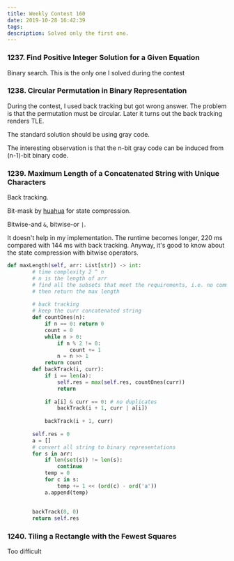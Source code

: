 ```yaml
---
title: Weekly Contest 160
date: 2019-10-28 16:42:39
tags:
description: Solved only the first one.
---
```


### 1237. Find Positive Integer Solution for a Given Equation 

Binary search. This is the only one I solved during the contest

###  1238. Circular Permutation in Binary Representation 

During the contest, I used back tracking but got wrong answer. The problem is that the permutation must be circular. Later it turns out the back tracking renders TLE.

The standard solution should be using gray code.

The interesting observation is that the n-bit gray code can be induced from (n-1)-bit  binary code.

###  1239. Maximum Length of a Concatenated String with Unique Characters 

Back tracking. 

Bit-mask by [huahua](https://www.youtube.com/watch?v=N7womGmLXh8) for state compression.

Bitwise-and `&`, bitwise-or `|`.

It doesn't help in my implementation. The runtime becomes longer, 220 ms compared with 144 ms with back tracking. Anyway, it's good to know about the state compression with bitwise operators.

```python
def maxLength(self, arr: List[str]) -> int:
        # time complexity 2 ^ n
        # n is the length of arr
        # find all the subsets that meet the requirements, i.e. no common characters
        # then return the max length
        
        # back tracking
        # keep the curr concatenated string
        def countOnes(n):
            if n == 0: return 0
            count = 0
            while n > 0:
                if n % 2 != 0:
                    count += 1
                n = n >> 1
            return count
        def backTrack(i, curr):
            if i == len(a):
                self.res = max(self.res, countOnes(curr))
                return
    
            if a[i] & curr == 0: # no duplicates
                backTrack(i + 1, curr | a[i])
                
            backTrack(i + 1, curr)
        
        self.res = 0
        a = []
        # convert all string to binary representations
        for s in arr:
            if len(set(s)) != len(s):
                continue
            temp = 0
            for c in s:
                temp += 1 << (ord(c) - ord('a'))
            a.append(temp)
                
        
        backTrack(0, 0)
        return self.res
```



###  1240. Tiling a Rectangle with the Fewest Squares 

Too difficult

